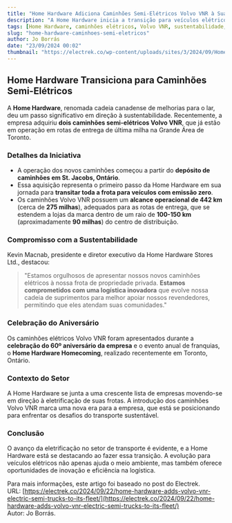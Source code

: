 ```yaml
---
title: "Home Hardware Adiciona Caminhões Semi-Elétricos Volvo VNR à Sua Frota"
description: "A Home Hardware inicia a transição para veículos elétricos com a inclusão de caminhões Volvo VNR em sua frota."
tags: [Home Hardware, caminhões elétricos, Volvo VNR, sustentabilidade, transporte]
slug: "home-hardware-caminhoes-semi-eletricos"
author: Jo Borrás
date: "23/09/2024 00:02"
thumbnail: "https://electrek.co/wp-content/uploads/sites/3/2024/09/Home-Hardware-electric-trucks-hero.jpg?quality=82&strip=all&w=1400"
---
```


## Home Hardware Transiciona para Caminhões Semi-Elétricos

A **Home Hardware**, renomada cadeia canadense de melhorias para o lar, deu um passo significativo em direção à sustentabilidade. Recentemente, a empresa adquiriu **dois caminhões semi-elétricos Volvo VNR**, que já estão em operação em rotas de entrega de última milha na Grande Área de Toronto.

### Detalhes da Iniciativa

- A operação dos novos caminhões começou a partir do **depósito de caminhões em St. Jacobs, Ontário**.
- Essa aquisição representa o primeiro passo da Home Hardware em sua jornada para **transitar toda a frota para veículos com emissão zero**.
- Os caminhões Volvo VNR possuem um **alcance operacional de 442 km** (cerca de **275 milhas**), adequados para as rotas de entrega, que se estendem a lojas da marca dentro de um raio de **100-150 km** (aproximadamente **90 milhas**) do centro de distribuição.

### Compromisso com a Sustentabilidade

Kevin Macnab, presidente e diretor executivo da Home Hardware Stores Ltd., destacou:

> "Estamos orgulhosos de apresentar nossos novos caminhões elétricos à nossa frota de propriedade privada. **Estamos comprometidos com uma logística inovadora** que evolve nossa cadeia de suprimentos para melhor apoiar nossos revendedores, permitindo que eles atendam suas comunidades."

### Celebração do Aniversário

Os caminhões elétricos Volvo VNR foram apresentados durante a **celebração do 60º aniversário da empresa** e o evento anual de franquias, o **Home Hardware Homecoming**, realizado recentemente em Toronto, Ontário.

### Contexto do Setor

A Home Hardware se junta a uma crescente lista de empresas movendo-se em direção à eletrificação de suas frotas. A introdução dos caminhões Volvo VNR marca uma nova era para a empresa, que está se posicionando para enfrentar os desafios do transporte sustentável.

### Conclusão

O avanço da eletrificação no setor de transporte é evidente, e a Home Hardware está se destacando ao fazer essa transição. A evolução para veículos elétricos não apenas ajuda o meio ambiente, mas também oferece oportunidades de inovação e eficiência na logística.

Para mais informações, este artigo foi baseado no post do Electrek.  
URL: [https://electrek.co/2024/09/22/home-hardware-adds-volvo-vnr-electric-semi-trucks-to-its-fleet/](https://electrek.co/2024/09/22/home-hardware-adds-volvo-vnr-electric-semi-trucks-to-its-fleet/)  
Autor: Jo Borrás.